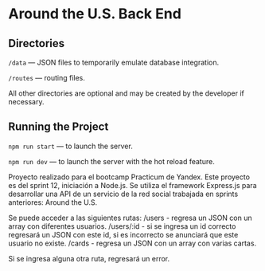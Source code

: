 # Around the U.S. Back End

## Directories

`/data` — JSON files to temporarily emulate database integration.

`/routes` — routing files.

All other directories are optional and may be created by the developer if necessary.

## Running the Project

`npm run start` — to launch the server.

`npm run dev` — to launch the server with the hot reload feature.

Proyecto realizado para el bootcamp Practicum de Yandex. Este proyecto es del sprint 12, iniciación a Node.js.
Se utiliza el framework Express.js para desarrollar una API de un servicio de la red social trabajada en sprints anteriores: Around the U.S.

Se puede acceder a las siguientes rutas:
/users - regresa un JSON con un array con diferentes usuarios.
/users/:id - si se ingresa un id correcto regresará un JSON con este id, si es incorrecto se anunciará que este usuario no existe.
/cards - regresa un JSON con un array con varias cartas.

Si se ingresa alguna otra ruta, regresará un error.
